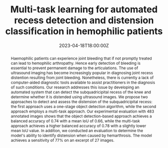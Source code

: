 ---
title: Multi-task learning for automated recess detection and distension classification in hemophilic patients

event: Deep Learning for Medical Imaging school
event_url: https://deepimaging2023.sciencesconf.org

location: Insa campus (campus de la Doua - Villeurbanne/ Lyon)
address:
  street: 11 avenue Gaston Berger
  city: Villeurbanne
  region: Lyon
  postcode: '69100'
  country: France
 
summary: Deep Learning for Medical Imaging school Poster Session.
abstract: "Haemophilic patients can experience joint bleeding that if not promptly treated can lead to hemophilic arthropathy. Hence early detection of bleeding is essential to prevent permanent damage to the articulations. The use of ultrasound imaging has become increasingly popular in diagnosing joint recess distention resulting from joint bleeding. Nonetheless, there is currently a lack of computer-aided diagnostic tools available to assist practitioners in the diagnosis of such conditions. Our research addresses this issue by developing an automated system that can detect the subquadricipital recess of the knee and determine whether it is distended using ultrasound images. We propose two approaches to detect and assess the distension of the subquadricipital recess: the first approach uses a one-stage object detection algorithm, while the second approach employs a multi-task approach. Our experimental evaluation with 483 annotated images shows that the object detection-based approach achieves a balanced accuracy of 0.74 with a mean IoU of 0.66, while the multi-task approach achieves a higher balanced accuracy of 0.78 with a slightly lower mean IoU value. In addition, we conducted an evaluation to determine the model's ability to identify distension when caused by hemarthrosis. The model achieves a sensitivity of 77% on an excerpt of 27 images."

# Talk start and end times.
#   End time can optionally be hidden by prefixing the line with `#`.
date: '2023-04-18T18:00:00Z'
date_end: '2023-04-18T21:00:00Z'
all_day: false

# Schedule page publish date (NOT talk date).
publishDate: '2017-01-01T00:00:00Z'

authors: []
tags: []

# Is this a featured talk? (true/false)
featured: false

image:
  caption: 'Image credit: [**Fourwaves**](https://event.fourwaves.com/dlmi2022/pages/feba642e-ffe1-4331-a14e-dea90472fc67)'
  focal_point: Right

links:
#  - icon: twitter
#    icon_pack: fab
#    name: Follow
#    url: https://twitter.com/georgecushen
#url_code: ''
url_pdf: uploads/poster_colussi.pdf
#url_slides: ''
#url_video: ''

# Markdown Slides (optional).
#   Associate this talk with Markdown slides.
#   Simply enter your slide deck's filename without extension.
#   E.g. `slides = "example-slides"` references `content/slides/example-slides.md`.
#   Otherwise, set `slides = ""`.
#slides: example

# Projects (optional).
#   Associate this post with one or more of your projects.
#   Simply enter your project's folder or file name without extension.
#   E.g. `projects = ["internal-project"]` references `content/project/deep-learning/index.md`.
#   Otherwise, set `projects = []`.
#projects:
#  - example
---